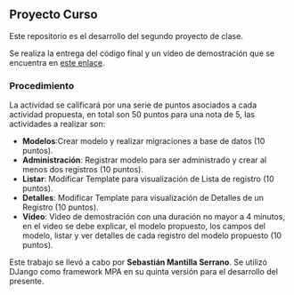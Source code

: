 
## Proyecto Curso

Este repositorio es el desarrollo del segundo proyecto de clase. 

Se realiza la entrega del código final y un video de demostración que se encuentra en [este enlace](https://drive.google.com/file/d/1o5Uh2D5ZDTj4lGKkVQjD9fnazF3k6VDI/view?usp=sharing).

### Procedimiento
La actividad se calificará por una serie de puntos asociados a cada actividad propuesta, en total son 50 puntos para una nota de 5, las actividades a realizar son: 

- **Modelos**:Crear modelo y realizar migraciones a base de datos  (10 puntos).
- **Administración**: Registrar modelo para ser administrado y crear al menos dos registros (10 puntos).
- **Listar**: Modificar Template para visualización de Lista de registro (10 puntos).
- **Detalles**: Modificar Template para visualización de Detalles de un Registro (10 puntos).
- **Video**: Video de demostración con una duración no mayor a 4 minutos, en el video se debe explicar, el modelo propuesto, los campos del modelo, listar y ver detalles de cada registro del modelo propuesto (10 puntos).

Este trabajo se llevó a cabo por **Sebastián Mantilla Serrano**. Se utilizó DJango como framework MPA en su quinta versión para el desarrollo del presente.
